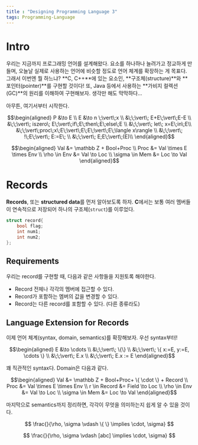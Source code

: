 ```yaml
---
title : "Designing Programming Language 3"
tags: Programming-Language
---
```


# Intro
우리는 지금까지 프로그래밍 언어를 설계해왔다. 요소를 하나하나 늘려가고 정교하게 만들며, 오늘날 실제로 사용하는 언어에 비슷할 정도로 언어 체계를 확장하는 게 목표다. 그래서 이번엔 뭘 하느냐? **C, C++**에 있는 요소인, **구조체(structure)**와 **포인터(pointer)**를 구현할 것이다! 또, Java 등에서 사용하는 **가비지 컬렉션(GC)**의 원리를 이해하여 구현해보자. 생각만 해도 막막하다...

아무튼, 여기서부터 시작한다.

$$\begin{aligned}
P &\to E \\ E &\to n \;\vert\;x \\
&\;\;\vert\; E+E\;\vert\;E-E \\
&\;\;\vert\; iszero\; E\;\vert\;if\;E\;then\;E\;else\;E \\
&\;\;\vert\; let\; x=E\;in\;E\\
&\;\;\vert\;proc\;x\;E\;\vert\;E\;E\;\vert\;E\;\langle x\rangle \\
&\;\;\vert\; !\;E\;\vert\; E:=E\; \\
&\;\;\vert\; E;E\;\vert\;(E)\\
\end{aligned}$$

$$\begin{aligned}
Val &= \mathbb Z + Bool+Proc \\
Proc &= Val \times E \times Env \\
\rho \in Env &= Val \to Loc \\
\sigma \in Mem &= Loc \to Val
\end{aligned}$$



# Records
**Records**, 또는 **structured data**를 먼저 알아보도록 하자. **C**에서는 보통 여러 멤버들이 연속적으로 저장되어 하나의 구조체(`struct`)를 이루었다.

```cpp
struct record{
    bool flag;
    int num1;
    int num2;
};
```

## Requirements
우리는 record를 구현할 때, 다음과 같은 사항들을 지원토록 해야한다.

- Record 전체나 각각의 멤버에 접근할 수 있다.
- Record가 포함하는 멤버의 값을 변경할 수 있다.
- Record는 다른 record를 포함할 수 있다. (다른 종류라도)
  
## Language Extension for Records
이제 언어 체계(syntax, domain, semantics)를 확장해보자. 우선 syntax부터!

$$\begin{aligned}
E &\to \cdots \\
&\;\;\vert\; \{\} \\
&\;\;\vert\; \{ x:=E, y:=E, \cdots \} \\
&\;\;\vert\; E.x \\
&\;\;\vert\; E.x := E
\end{aligned}$$

꽤 직관적인 syntax다. Domain은 다음과 같다.

$$\begin{aligned}
Val &= \mathbb Z + Bool+Proc+ \{ \cdot \} + Record \\
Proc &= Val \times E \times Env \\
r \in Record &= Field \to Loc \\
\rho \in Env &= Val \to Loc \\
\sigma \in Mem &= Loc \to Val
\end{aligned}$$

마지막으로 semantics까지 정리하면, 각각이 무엇을 의미하는지 쉽게 알 수 있을 것이다.

$$
\frac{}{\rho, \sigma \vdash \{ \} \implies \cdot, \sigma}
$$

$$
\frac{}{\rho, \sigma \vdash [abc] \implies \cdot, \sigma}
$$